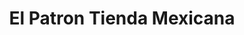 ---
title: "El Patron Tienda Mexicana"
url: /florence/el-patron-tienda-mexicana/
shop: Supermarkt
---